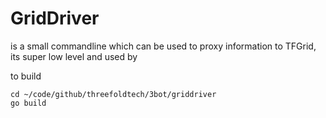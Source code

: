 # GridDriver

is a small commandline which can be used to proxy information to TFGrid, its super low level and used by 

to build

```
cd ~/code/github/threefoldtech/3bot/griddriver
go build
```